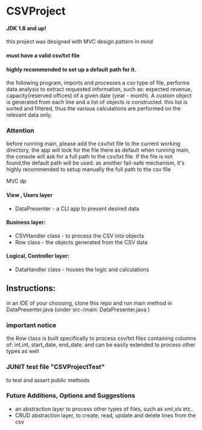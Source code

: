 # CSVProject
#### JDK 1.8 and up!

this project was designed with MVC design pattern in mind

#### must have a valid csv/txt file
#### highly recommended to set up a default path for it.

the following program, imports and processes a csv type of file, 
performs data analysis to extract requested information, such as: expected revenue, capacity(reserved offices) of a given date (year - month).
A custom object is generated from each line and a list of objects is constructed.
this list is sorted and filtered, thus the various calculations are performed on the relevant data only.



### Attention 
before running main, please add the csv/txt file to the current working directory, the app will look for the file there as default
 when running main, the console will ask for a full path to the csv/txt file. If the file is not found,the default path will be used.
 as another fail-safe mechanism, it's highly recommended to setup manually the full path to the csv file 
 
MVC dp
#### View , Users layer
* DataPresenter - a CLI app to present desired data

#### Business layer:
* CSVHandler class - to process the CSV into objects
* Row class - the objects generated from the CSV data

#### Logical, Controller layer:
* DataHandler class -  houses the logic and calculations

## Instructions:
in an IDE of your choosing, clone this repo and run main method in DataPresenter.java
(under src-/main:  DataPresenter.java )

 
### important notice
the Row class is built specifically to process csv/txt files containing columns of: int,int, start_date, end_date. and can be easily extended to process other types as well

### JUNIT test file "CSVProjectTest"
to test and assert public methods

### Future Additions, Options and Suggestions
* an abstraction layer to process other types of files, such as xml,xls etc..
* CRUD abstraction layer, to create, read, update and delete lines from the csv
